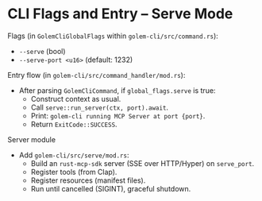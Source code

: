 # CLI Flags and Entry – Serve Mode

Flags (in `GolemCliGlobalFlags` within `golem-cli/src/command.rs`):
- `--serve` (bool)
- `--serve-port <u16>` (default: 1232)

Entry flow (in `golem-cli/src/command_handler/mod.rs`):
- After parsing `GolemCliCommand`, if `global_flags.serve` is true:
  - Construct context as usual.
  - Call `serve::run_server(ctx, port).await`.
  - Print: `golem-cli running MCP Server at port {port}`.
  - Return `ExitCode::SUCCESS`.

Server module
- Add `golem-cli/src/serve/mod.rs`:
  - Build an `rust-mcp-sdk` server (SSE over HTTP/Hyper) on `serve_port`.
  - Register tools (from Clap).
  - Register resources (manifest files).
  - Run until cancelled (SIGINT), graceful shutdown. 